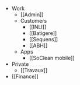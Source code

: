 - Work
	- [[Admin]]
	- Customers
		- [[INLI]]
		- [[Batigere]]
		- [[Sequens]]
		- [[ABH]]
	- Apps
		- [[SoClean mobile]]
- Private
	- [[Travaux]]
- [[Finance]]

